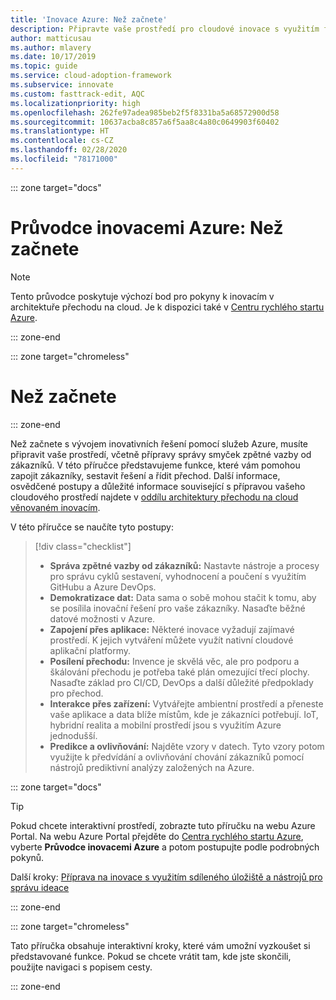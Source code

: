 ```yaml
---
title: 'Inovace Azure: Než začnete'
description: Připravte vaše prostředí pro cloudové inovace s využitím funkcí Azure, které vám pomohou zaujmout zákazníky, vytvářet řešení a podpořit úsilí o přechod.
author: matticusau
ms.author: mlavery
ms.date: 10/17/2019
ms.topic: guide
ms.service: cloud-adoption-framework
ms.subservice: innovate
ms.custom: fasttrack-edit, AQC
ms.localizationpriority: high
ms.openlocfilehash: 262fe97adea985beb2f5f8331ba5a68572900d58
ms.sourcegitcommit: 10637acba8c857a6f5aa8c4a80c0649903f60402
ms.translationtype: HT
ms.contentlocale: cs-CZ
ms.lasthandoff: 02/28/2020
ms.locfileid: "78171000"
---
```

::: zone target="docs"

# <a name="azure-innovation-guide-before-you-start"></a>Průvodce inovacemi Azure: Než začnete

> [!NOTE]
> Tento průvodce poskytuje výchozí bod pro pokyny k inovacím v architektuře přechodu na cloud. Je k dispozici také v [Centru rychlého startu Azure](https://portal.azure.com/?feature.quickstart=true#blade/Microsoft_Azure_Resources/QuickstartCenterBlade).

::: zone-end

::: zone target="chromeless"

# <a name="before-you-start"></a>Než začnete

::: zone-end

Než začnete s vývojem inovativních řešení pomocí služeb Azure, musíte připravit vaše prostředí, včetně přípravy správy smyček zpětné vazby od zákazníků. V této příručce představujeme funkce, které vám pomohou zapojit zákazníky, sestavit řešení a řídit přechod. Další informace, osvědčené postupy a důležité informace související s přípravou vašeho cloudového prostředí najdete v [oddílu architektury přechodu na cloud věnovaném inovacím](../index.md).

V této příručce se naučíte tyto postupy:

> [!div class="checklist"]
>
> - **Správa zpětné vazby od zákazníků:** Nastavte nástroje a procesy pro správu cyklů sestavení, vyhodnocení a poučení s využitím GitHubu a Azure DevOps.
> - **Demokratizace dat:** Data sama o sobě mohou stačit k tomu, aby se posílila inovační řešení pro vaše zákazníky. Nasaďte běžné datové možnosti v Azure.
> - **Zapojení přes aplikace:** Některé inovace vyžadují zajímavé prostředí. K jejich vytváření můžete využít nativní cloudové aplikační platformy.
> - **Posílení přechodu:** Invence je skvělá věc, ale pro podporu a škálování přechodu je potřeba také plán omezující třecí plochy. Nasaďte základ pro CI/CD, DevOps a další důležité předpoklady pro přechod.
> - **Interakce přes zařízení:** Vytvářejte ambientní prostředí a přeneste vaše aplikace a data blíže místům, kde je zákazníci potřebují. IoT, hybridní realita a mobilní prostředí jsou s využitím Azure jednodušší.
> - **Predikce a ovlivňování:** Najděte vzory v datech. Tyto vzory potom využijte k předvídání a ovlivňování chování zákazníků pomocí nástrojů prediktivní analýzy založených na Azure.

::: zone target="docs"

> [!TIP]
> Pokud chcete interaktivní prostředí, zobrazte tuto příručku na webu Azure Portal. Na webu Azure Portal přejděte do [Centra rychlého startu Azure](https://portal.azure.com/?feature.quickstart=true#blade/Microsoft_Azure_Resources/QuickstartCenterBlade), vyberte **Průvodce inovacemi Azure** a potom postupujte podle podrobných pokynů.

Další kroky: [Příprava na inovace s využitím sdíleného úložiště a nástrojů pro správu ideace](./adoption.md)

::: zone-end

::: zone target="chromeless"

Tato příručka obsahuje interaktivní kroky, které vám umožní vyzkoušet si představované funkce. Pokud se chcete vrátit tam, kde jste skončili, použijte navigaci s popisem cesty.

::: zone-end
